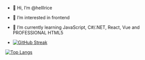 - 👋 Hi, I’m @helllrice
- 👀 I’m interested in frontend
- 🌱 I’m currently learning JavaScript, С#/.NET, React, Vue and PROFESSIONAL HTML5

- [![GitHub Streak](https://streak-stats.demolab.com/?user=helllrice)](https://git.io/streak-stats)

[![Top Langs](https://github-readme-stats.vercel.app/api/top-langs/?username=helllrice&layout=compact)](https://github.com/anuraghazra/github-readme-stats)


